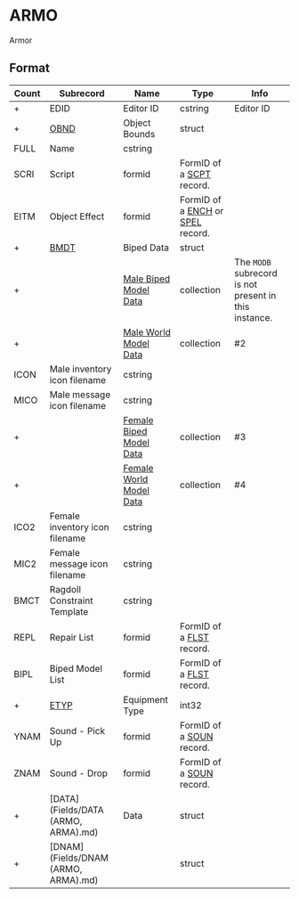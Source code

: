 ARMO
====

Armor

## Format

Count | Subrecord | Name | Type | Info
------|-------|------|------|-----
+ | EDID | Editor ID | cstring | Editor ID
+ | [OBND](Fields/OBND.md) | Object Bounds | struct |
 | FULL | Name | cstring |
 | SCRI | Script | formid | FormID of a [SCPT](SCPT.md) record.
 | EITM | Object Effect | formid | FormID of a [ENCH](ENCH.md) or [SPEL](SPEL.md) record.
+ | [BMDT](Fields/BMDT.md) | Biped Data | struct |
+ | | [Male Biped Model Data](Fields/Model.md) | collection | The `MODB` subrecord is not present in this instance.
+ | | [Male World Model Data](Fields/Model.md) | collection | #2
 | ICON | Male inventory icon filename | cstring |
 | MICO | Male message icon filename | cstring |
+ | | [Female Biped Model Data](Fields/Model.md) | collection | #3
+ | | [Female World Model Data](Fields/Model.md) | collection | #4
 | ICO2 | Female inventory icon filename | cstring |
 | MIC2 | Female message icon filename | cstring |
 | BMCT | Ragdoll Constraint Template | cstring |
 | REPL | Repair List | formid | FormID of a [FLST](FLST.md) record.
 | BIPL | Biped Model List | formid | FormID of a [FLST](FLST.md) record.
+ | [ETYP](Fields/ETYP.md) | Equipment Type | int32 |
 | YNAM | Sound - Pick Up | formid | FormID of a [SOUN](SOUN.md) record.
 | ZNAM | Sound - Drop | formid | FormID of a [SOUN](SOUN.md) record.
+ | [DATA](Fields/DATA (ARMO, ARMA).md) | Data | struct |
+ | [DNAM](Fields/DNAM (ARMO, ARMA).md) | | struct |
